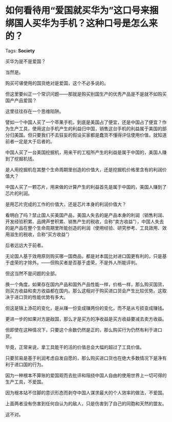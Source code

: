 # 如何看待用“爱国就买华为”这口号来捆绑国人买华为手机？这种口号是怎么来的？

Tags: **Society**

买华为是不是爱国？

当然是。

购买可堪使用的国货绝对是爱国，这个不必多说的。

但这里要纠正一个常识问题——那就是购买别国生产的优秀产品是不是就不如购买国产产品爱国？

这里往往存在一个思维陷阱。

譬如一个中国人买了一个苹果手机，到底是美国占了便宜，还是中国占了便宜？作为生产工具，使用这台手机产生的利益归中国，销售这台手机的利益属于美国的部分归美国。但只要我们不去狂妄的假设买家都是蠢货不懂得评估使用价值，就知道前者一定是大于后者的。

中国人买了一台美国挖掘机，用来干的工程所产生的利益是属于中国的，美国人赚到了挖掘机钱。

是人用挖掘机在其整个生命周期里创造的价值大，还是挖掘机价格里含有的利润价值大？

中国人买了一颗芯片，用来做的计算产生的利益首先是属于中国的，美国人赚到了芯片的利润。

是用芯片完成的工作的价值大，还是芯片本身的利润价值大？

看明白了吗？禁止国人买美国产品，美国人失去的是产品本身的利润（销售利润、开发经验积累、品牌声誉积累、销售产生的税收，合称“卖方收益”），中国人失去的是产品在整个生命周期里所能创造的利润（使用经验、研究参考、工具效用、效用滋生的税收，合称“买方收益”）

后者远远大于前者。

无论国人基于效用原则购买哪一国商品，都是对本国比对进口国更有利的，只是基于虚荣的才除外。——但购买者是否基于虚荣，不是外人所能评判。

但这当然不是问题的全部。

换一个角度，如果存在国内产品和国外产品性能一样，价格一样，那么购买国货，则买方收益和卖方收益都在国内。那么这相对于购买进口货会产生比较优势。这取决于进口货的性能优势有多大。

但这是锦上添花的变化，是从赚一份变成赚两份的变化，而不是从亏损变成赚钱。

更进一步的如果对方是敌国，那么才是买方的净收益是买方收益要减去卖方收益。

但即使在这种情况下，只要这个余数仍然是正的，那么购买行为仍然有利于进口货。

毕竟，正常来说，拿工具能干的活的价值总会大幅的超过了工具价值。

只要贸易是基于利润考虑自发自愿的，那么购买进口货也在绝大多数情况下是净有利于进口国的行为。

  


因为一种根本不算账的爱国观而去批评和阻挠中国人自由的使用世界上一切可得的生产工具，不爱国。

因为根本站不住脚的意识形态而剥夺中国人谋求最大的个人效率的做法，不爱国。

上面两者没有伤害到任何自认为的敌人，只是伤害到了自己的同胞和天然的盟友。

这不对。



